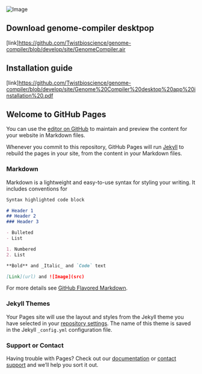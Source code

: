 ![Image]('https://github.com/Twistbioscience/genome-compiler/blob/develop/site/assets/GCClogo_vertical-12.png')

## Download genome-compiler desktpop 
[link]https://github.com/Twistbioscience/genome-compiler/blob/develop/site/GenomeCompiler.air

## Installation guide
[link]https://github.com/Twistbioscience/genome-compiler/blob/develop/site/Genome%20Compiler%20desktop%20app%20installation%20.pdf

## Welcome to GitHub Pages

You can use the [editor on GitHub](https://github.com/Twistbioscience/genome-compiler/edit/develop/README.md) to maintain and preview the content for your website in Markdown files.

Whenever you commit to this repository, GitHub Pages will run [Jekyll](https://jekyllrb.com/) to rebuild the pages in your site, from the content in your Markdown files.

### Markdown

Markdown is a lightweight and easy-to-use syntax for styling your writing. It includes conventions for

```markdown
Syntax highlighted code block

# Header 1
## Header 2
### Header 3

- Bulleted
- List

1. Numbered
2. List

**Bold** and _Italic_ and `Code` text

[Link](url) and ![Image](src)
```

For more details see [GitHub Flavored Markdown](https://guides.github.com/features/mastering-markdown/).

### Jekyll Themes

Your Pages site will use the layout and styles from the Jekyll theme you have selected in your [repository settings](https://github.com/Twistbioscience/genome-compiler/settings). The name of this theme is saved in the Jekyll `_config.yml` configuration file.

### Support or Contact

Having trouble with Pages? Check out our [documentation](https://docs.github.com/categories/github-pages-basics/) or [contact support](https://support.github.com/contact) and we’ll help you sort it out.
